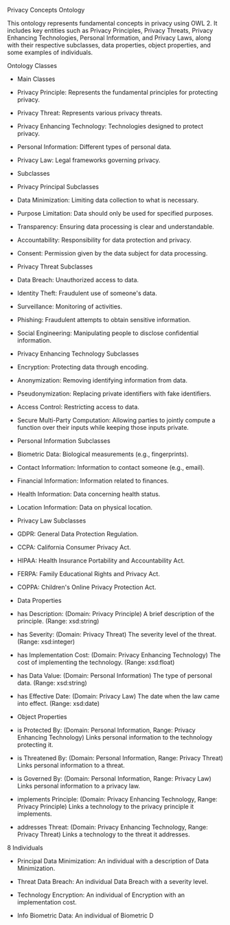 Privacy Concepts Ontology

This ontology represents fundamental concepts in privacy using OWL 2. It includes key entities such as Privacy Principles, Privacy Threats, Privacy Enhancing Technologies, Personal Information, and Privacy Laws, along with their respective subclasses, data properties, object properties, and some examples of individuals.

Ontology Classes


*	Main Classes

-	Privacy Principle: Represents the fundamental principles for protecting privacy.

-	Privacy Threat: Represents various privacy threats.

-	Privacy Enhancing Technology: Technologies designed to protect privacy.

-	Personal Information: Different types of personal data.

-	Privacy Law: Legal frameworks governing privacy.



*	Subclasses



*	Privacy Principal Subclasses

-	Data Minimization: Limiting data collection to what is necessary.

-	Purpose Limitation: Data should only be used for specified purposes.

- Transparency: Ensuring data processing is clear and understandable.

-	Accountability: Responsibility for data protection and privacy.

-	Consent: Permission given by the data subject for data processing.



*	Privacy Threat Subclasses

-	Data Breach: Unauthorized access to data.

-	Identity Theft: Fraudulent use of someone's data.

-	Surveillance: Monitoring of activities.

-	Phishing: Fraudulent attempts to obtain sensitive information.

-	Social Engineering: Manipulating people to disclose confidential information.



*	Privacy Enhancing Technology Subclasses

-	Encryption: Protecting data through encoding.

-	Anonymization: Removing identifying information from data.

-	Pseudonymization: Replacing private identifiers with fake identifiers.

-	Access Control: Restricting access to data.

-	Secure Multi-Party Computation: Allowing parties to jointly compute a function over their inputs while keeping those inputs private.



*	Personal Information Subclasses

-	Biometric Data: Biological measurements (e.g., fingerprints).

-	Contact Information: Information to contact someone (e.g., email).

-	Financial Information: Information related to finances.

-	Health Information: Data concerning health status.

-	Location Information: Data on physical location.



*	Privacy Law Subclasses

-	GDPR: General Data Protection Regulation.

-	CCPA: California Consumer Privacy Act.

-	HIPAA: Health Insurance Portability and Accountability Act.

-	FERPA: Family Educational Rights and Privacy Act.

-	COPPA: Children's Online Privacy Protection Act.



*	Data Properties

-	has Description: (Domain: Privacy Principle) A brief description of the principle. (Range: xsd:string)

-	has Severity: (Domain: Privacy Threat) The severity level of the threat. (Range: xsd:integer)

-	has Implementation Cost: (Domain: Privacy Enhancing Technology) The cost of implementing the technology. (Range: xsd:float)

-	has Data Value: (Domain: Personal Information) The type of personal data. (Range: xsd:string)

-	has Effective Date: (Domain: Privacy Law) The date when the law came into effect. (Range: xsd:date)



*	Object Properties

-	is Protected By: (Domain: Personal Information, Range: Privacy Enhancing Technology) Links personal information to the technology protecting it.

-	is Threatened By: (Domain: Personal Information, Range: Privacy Threat) Links personal information to a threat.

-	is Governed By: (Domain: Personal Information, Range: Privacy Law) Links personal information to a privacy law.

-	implements Principle: (Domain: Privacy Enhancing Technology, Range: Privacy Principle) Links a technology to the privacy principle it implements.

-	addresses Threat: (Domain: Privacy Enhancing Technology, Range: Privacy Threat) Links a technology to the threat it addresses.


8	Individuals


-	Principal Data Minimization: An individual with a description of Data Minimization.

-	Threat Data Breach: An individual Data Breach with a severity level.

-	Technology Encryption: An individual of Encryption with an implementation cost.

-	Info Biometric Data: An individual of Biometric D
